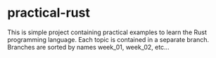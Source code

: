 # practical-rust

This is simple project containing practical examples to learn the Rust programming language.
Each topic is contained in a separate branch. Branches are sorted by names week_01, week_02, etc...
